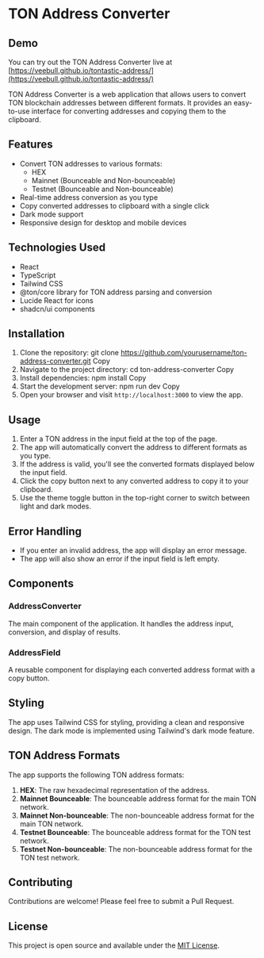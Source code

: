 # TON Address Converter

## Demo

You can try out the TON Address Converter live at [https://veebull.github.io/tontastic-address/](https://veebull.github.io/tontastic-address/)

TON Address Converter is a web application that allows users to convert TON blockchain addresses between different formats. It provides an easy-to-use interface for converting addresses and copying them to the clipboard.

## Features

- Convert TON addresses to various formats:
  - HEX
  - Mainnet (Bounceable and Non-bounceable)
  - Testnet (Bounceable and Non-bounceable)
- Real-time address conversion as you type
- Copy converted addresses to clipboard with a single click
- Dark mode support
- Responsive design for desktop and mobile devices

## Technologies Used

- React
- TypeScript
- Tailwind CSS
- @ton/core library for TON address parsing and conversion
- Lucide React for icons
- shadcn/ui components

## Installation

1. Clone the repository:
   git clone https://github.com/yourusername/ton-address-converter.git
   Copy
2. Navigate to the project directory:
   cd ton-address-converter
   Copy
3. Install dependencies:
   npm install
   Copy
4. Start the development server:
   npm run dev
   Copy
5. Open your browser and visit `http://localhost:3000` to view the app.

## Usage

1. Enter a TON address in the input field at the top of the page.
2. The app will automatically convert the address to different formats as you type.
3. If the address is valid, you'll see the converted formats displayed below the input field.
4. Click the copy button next to any converted address to copy it to your clipboard.
5. Use the theme toggle button in the top-right corner to switch between light and dark modes.

## Error Handling

- If you enter an invalid address, the app will display an error message.
- The app will also show an error if the input field is left empty.

## Components

### AddressConverter

The main component of the application. It handles the address input, conversion, and display of results.

### AddressField

A reusable component for displaying each converted address format with a copy button.

## Styling

The app uses Tailwind CSS for styling, providing a clean and responsive design. The dark mode is implemented using Tailwind's dark mode feature.

## TON Address Formats

The app supports the following TON address formats:

1. **HEX**: The raw hexadecimal representation of the address.
2. **Mainnet Bounceable**: The bounceable address format for the main TON network.
3. **Mainnet Non-bounceable**: The non-bounceable address format for the main TON network.
4. **Testnet Bounceable**: The bounceable address format for the TON test network.
5. **Testnet Non-bounceable**: The non-bounceable address format for the TON test network.

## Contributing

Contributions are welcome! Please feel free to submit a Pull Request.

## License

This project is open source and available under the [MIT License](LICENSE).
